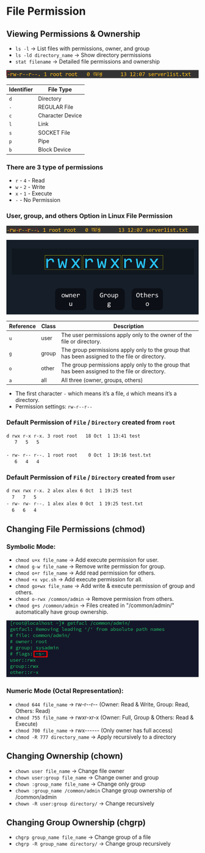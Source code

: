 # File Permission 

## Viewing Permissions & Ownership
- `ls -l` → List files with permissions, owner, and group
- `ls -ld directory_name` → Show directory permissions
- `stat filename` → Detailed file permissions and ownership


![image alt](https://github.com/mohimenulislam/Linux-Command-Line/blob/0907537b8a64a24126f4fb0e007c25f5da923a6c/Img/file%20permission.png)

Identifier |	File Type 
--- | --- |
 `d` | Directory
 `-` | REGULAR File
 `c` | Character Device
 `l` | Link
 `s` | SOCKET File
 `p` | Pipe
 `b` | Block Device

### There are 3 type of permissions 

- `r` - `4` - Read
- `w` - `2` - Write
- `x` - `1` - Execute
- `-` - No Permission 

### User, group, and others Option in Linux File Permission

![image alt](https://github.com/mohimenulislam/Linux-Command-Line/blob/54248661b4dce832f420629675f5624a18223e6d/Img/file%20permission1.png)

![image alt](https://github.com/mohimenulislam/Linux-Command-Line/blob/54248661b4dce832f420629675f5624a18223e6d/Img/file%20permission2.png)


Reference |	Class  | 	Description
--- | ---| --- |
`u` | user | The user permissions apply only to the owner of the file or directory.
`g` |  group | The group permissions apply only to the group that has been assigned to the file or directory.
`o` | other | The group permissions apply only to the group that has been assigned to the file or directory.
`a` | all | All three (owner, groups, others)


 - The first character `-` which means it’s a file, `d` which means it’s a directory.
 - Permission settings: `rw-r--r--`


### Default Permission of `File` / `Directory` created from `root`

```bash
d rwx r-x r-x. 3 root root   18 Oct  1 13:41 test
   7   5   5
   
- rw- r-- r--. 1 root root    0 Oct  1 19:16 test.txt
   6   4   4
```



### Default Permission of `File` / `Directory` created from `user`

```bash
d rwx rwx r-x. 2 alex alex 6 Oct  1 19:25 test
  7   7   5
- rw- rw- r--. 1 alex alex 0 Oct  1 19:25 test.txt
  6   6   4 
```

## Changing File Permissions (chmod)

### Symbolic Mode:

- `chmod u+x file_name` → Add execute permission for user.
- `chmod g-w file_name` → Remove write permission for group.
- `chmod o+r file_name` → Add read permission for others.
- `chmod +x vpc.sh` → Add execute permission for all.
- `chmod go+wx file_name` → Add write & execute permission of group and others.
- `chmod o-rwx /common/admin` → Remove permission from others.
- `chmod g+s /common/admin` → Files created in "/common/admin/" automatically have group ownership.
  
![image](https://github.com/mohimenulislam/Linux-Command-Line/blob/9c9d61dd3fb03ecd7104b0a72a40bf03bff37ebd/Img/groupownershipchange.png)

### Numeric Mode (Octal Representation):

- `chmod 644 file_name` → rw-r--r-- (Owner: Read & Write, Group: Read, Others: Read)
- `chmod 755 file_name` → rwxr-xr-x (Owner: Full, Group & Others: Read & Execute)
- `chmod 700 file_name` → rwx------ (Only owner has full access)
- `chmod -R 777 directory_name` → Apply recursively to a directory

## Changing Ownership (chown)
- `chown user file_name` → Change file owner
- `chown user:group file_name` → Change owner and group
- `chown :group_name file_name` → Change only group
- `chown :group_name /common/admin` Change group ownership of /common/admin
- `chown -R user:group directory/` → Change recursively


## Changing Group Ownership (chgrp)
- `chgrp group_name file_name` → Change group of a file
- `chgrp -R group_name directory/` → Change group recursively



